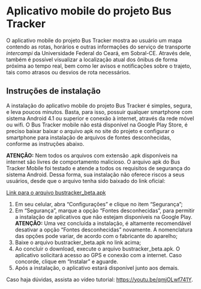 # Aplicativo mobile do projeto Bus Tracker

O aplicativo mobile do projeto Bus Tracker mostra ao usuário um mapa contendo as rotas, horários e outras informações do serviço de transporte *intercampi* da Universidade Federal do Ceará, em Sobral-CE. Através dele, também é possível visualizar a localização atual dos ônibus de forma próxima ao tempo real, bem como ler avisos e notificações sobre o trajeto, tais como atrasos ou desvios de rota necessários.

## Instruções de instalação
A instalação do aplicativo mobile do projeto Bus Tracker é simples, segura, e leva poucos minutos. Basta, para isso, possuir qualquer smartphone com sistema Android 4.1 ou superior e conexão à internet, através da rede móvel ou wifi. O Bus Tracker mobile não está disponível na Google Play Store, é preciso baixar baixar o arquivo apk no site do projeto e configurar o smartphone para instalação de arquivos de fontes desconhecidas, conforme as instruções abaixo.

**ATENÇÃO:** Nem todos os arquivos com extensão .apk disponíveis na internet são livres de comportamento malicioso. O arquivo apk do Bus Tracker Mobile foi testado e atende a todos os requisitos de segurança do sistema Android. Dessa forma, sua instalação não oferece riscos a seus usuários, desde que o arquivo tenha sido baixado do link oficial:

[Link para o arquivo bustracker_beta.apk](https://github.com/AbnerSN/BusTrackerMobile/raw/master/release/bustracker_beta.apk)

1. Em seu celular, abra “Configurações” e clique no item “Segurança”;
2. Em “Segurança”, marque a opção “Fontes desconhecidas”, para permitir a instalação de aplicativos que não estejam disponíveis na Google Play. **ATENÇÃO:** Uma vez concluída a instalação, é altamente recomendável desativar a opção “Fontes desconhecidas” novamente. A nomenclatura das opções pode variar, de acordo com o fabricante do aparelho;
3. Baixe o arquivo bustracker_beta.apk no link acima;
4. Ao concluir o download, execute o arquivo bustracker_beta.apk. O aplicativo solicitará acesso ao GPS e conexão com a internet. Caso concorde, clique em “Instalar” e aguarde.
5. Após a instalação, o aplicativo estará disponível junto aos demais.

Caso haja dúvidas, assista ao vídeo tutorial: https://youtu.be/qmjOLwf741Y.
